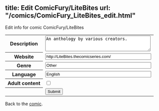 title: Edit ComicFury/LiteBites
url: "/comics/ComicFury_LiteBites_edit.html"
---
Edit info for comic ComicFury/LiteBites

<form name="comic" action="http://gaepostmail.appspot.com/comic/" method="post">
<table class="comicinfo">
<tr>
<th>Description</th><td><textarea name="description" cols="40" rows="3">An anthology by various creators.</textarea></td>
</tr>
<tr>
<th>Website</th><td><input type="text" name="url" value="http://LiteBites.thecomicseries.com/" size="40"/></td>
</tr>
<tr>
<th>Genre</th><td><input type="text" name="genre" value="Other" size="40"/></td>
</tr>
<tr>
<th>Language</th><td><input type="text" name="language" value="English" size="40"/></td>
</tr>
<tr>
<th>Adult content</th><td><input type="checkbox" name="adult" value="adult" /></td>
</tr>
<tr>
<th></th><td>
<input type="hidden" name="comic" value="ComicFury_LiteBites" />
<input type="submit" name="submit" value="Submit" />
</td>
</tr>
</table>
</form>

Back to the [comic](ComicFury_LiteBites.html).

